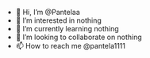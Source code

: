 - 👋 Hi, I’m @Pantelaa
- 👀 I’m interested in nothing
- 🌱 I’m currently learning nothing
- 💞️ I’m looking to collaborate on nothing
- 📫 How to reach me @pantela1111

<!---
Pantelaa/Pantelaa is a ✨ special ✨ repository because its `README.md` (this file) appears on your GitHub profile.
You can click the Preview link to take a look at your changes.
--->
